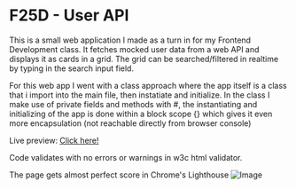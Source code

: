 # F25D - User API


This is a small web application I made as a turn in for my Frontend Development class.
It fetches mocked user data from a web API and displays it as cards in a grid.
The grid can be searched/filtered in realtime by typing in the search input field.


For this web app I went with a class approach where the app itself is a class that i import into the main file, then instatiate and initialize.
In the class I make use of private fields and methods with #, the instantiating and initializing of the app is done within a block scope {} which gives it even more encapsulation (not reachable directly from browser console)


Live preview: [Click here!](https://frreri.github.io/f25d-users-api/)


Code validates with no errors or warnings in w3c html validator.


The page gets almost perfect score in Chrome's Lighthouse
![Image](https://github.com/user-attachments/assets/5d5f77a5-724c-4c31-8f5f-54d5ca7e56dd)
